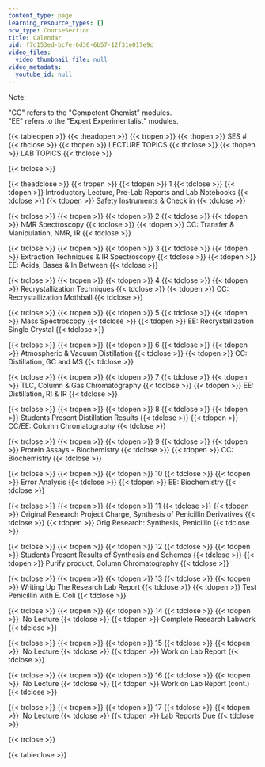 ```yaml
---
content_type: page
learning_resource_types: []
ocw_type: CourseSection
title: Calendar
uid: f7d153ed-bc7e-6d36-6b57-12f31e017e9c
video_files:
  video_thumbnail_file: null
video_metadata:
  youtube_id: null
---
```


Note:

"CC" refers to the "Competent Chemist" modules.  
"EE" refers to the "Expert Experimentalist" modules.

{{< tableopen >}}
{{< theadopen >}}
{{< tropen >}}
{{< thopen >}}
SES #
{{< thclose >}}
{{< thopen >}}
LECTURE TOPICS
{{< thclose >}}
{{< thopen >}}
LAB TOPICS
{{< thclose >}}

{{< trclose >}}

{{< theadclose >}}
{{< tropen >}}
{{< tdopen >}}
1
{{< tdclose >}}
{{< tdopen >}}
Introductory Lecture, Pre-Lab Reports and Lab Notebooks
{{< tdclose >}}
{{< tdopen >}}
Safety Instruments & Check in
{{< tdclose >}}

{{< trclose >}}
{{< tropen >}}
{{< tdopen >}}
2
{{< tdclose >}}
{{< tdopen >}}
NMR Spectroscopy
{{< tdclose >}}
{{< tdopen >}}
CC: Transfer & Manipulation, NMR, IR
{{< tdclose >}}

{{< trclose >}}
{{< tropen >}}
{{< tdopen >}}
3
{{< tdclose >}}
{{< tdopen >}}
Extraction Techniques & IR Spectroscopy
{{< tdclose >}}
{{< tdopen >}}
EE: Acids, Bases & In Between
{{< tdclose >}}

{{< trclose >}}
{{< tropen >}}
{{< tdopen >}}
4
{{< tdclose >}}
{{< tdopen >}}
Recrystallization Techniques
{{< tdclose >}}
{{< tdopen >}}
CC: Recrystallization Mothball
{{< tdclose >}}

{{< trclose >}}
{{< tropen >}}
{{< tdopen >}}
5
{{< tdclose >}}
{{< tdopen >}}
Mass Spectroscopy
{{< tdclose >}}
{{< tdopen >}}
EE: Recrystallization Single Crystal
{{< tdclose >}}

{{< trclose >}}
{{< tropen >}}
{{< tdopen >}}
6
{{< tdclose >}}
{{< tdopen >}}
Atmospheric & Vacuum Distillation
{{< tdclose >}}
{{< tdopen >}}
CC: Distillation, GC and MS
{{< tdclose >}}

{{< trclose >}}
{{< tropen >}}
{{< tdopen >}}
7
{{< tdclose >}}
{{< tdopen >}}
TLC, Column & Gas Chromatography
{{< tdclose >}}
{{< tdopen >}}
EE: Distillation, RI & IR
{{< tdclose >}}

{{< trclose >}}
{{< tropen >}}
{{< tdopen >}}
8
{{< tdclose >}}
{{< tdopen >}}
Students Present Distillation Results
{{< tdclose >}}
{{< tdopen >}}
CC/EE: Column Chromatography
{{< tdclose >}}

{{< trclose >}}
{{< tropen >}}
{{< tdopen >}}
9
{{< tdclose >}}
{{< tdopen >}}
Protein Assays - Biochemistry
{{< tdclose >}}
{{< tdopen >}}
CC: Biochemistry
{{< tdclose >}}

{{< trclose >}}
{{< tropen >}}
{{< tdopen >}}
10
{{< tdclose >}}
{{< tdopen >}}
Error Analysis
{{< tdclose >}}
{{< tdopen >}}
EE: Biochemistry
{{< tdclose >}}

{{< trclose >}}
{{< tropen >}}
{{< tdopen >}}
11
{{< tdclose >}}
{{< tdopen >}}
Original Research Project Charge, Synthesis of Penicillin Derivatives
{{< tdclose >}}
{{< tdopen >}}
Orig Research: Synthesis, Penicillin
{{< tdclose >}}

{{< trclose >}}
{{< tropen >}}
{{< tdopen >}}
12
{{< tdclose >}}
{{< tdopen >}}
Students Present Results of Synthesis and Schemes
{{< tdclose >}}
{{< tdopen >}}
Purify product, Column Chromatography
{{< tdclose >}}

{{< trclose >}}
{{< tropen >}}
{{< tdopen >}}
13
{{< tdclose >}}
{{< tdopen >}}
Writing Up The Research Lab Report
{{< tdclose >}}
{{< tdopen >}}
Test Penicillin with E. Coli
{{< tdclose >}}

{{< trclose >}}
{{< tropen >}}
{{< tdopen >}}
14
{{< tdclose >}}
{{< tdopen >}}
 No Lecture
{{< tdclose >}}
{{< tdopen >}}
Complete Research Labwork
{{< tdclose >}}

{{< trclose >}}
{{< tropen >}}
{{< tdopen >}}
15
{{< tdclose >}}
{{< tdopen >}}
 No Lecture
{{< tdclose >}}
{{< tdopen >}}
Work on Lab Report
{{< tdclose >}}

{{< trclose >}}
{{< tropen >}}
{{< tdopen >}}
16
{{< tdclose >}}
{{< tdopen >}}
 No Lecture
{{< tdclose >}}
{{< tdopen >}}
Work on Lab Report (cont.)
{{< tdclose >}}

{{< trclose >}}
{{< tropen >}}
{{< tdopen >}}
17
{{< tdclose >}}
{{< tdopen >}}
 No Lecture
{{< tdclose >}}
{{< tdopen >}}
Lab Reports Due
{{< tdclose >}}

{{< trclose >}}

{{< tableclose >}}